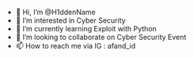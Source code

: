 - 👋 Hi, I’m @H1ddenName
- 👀 I’m interested in Cyber Security
- 🌱 I’m currently learning Exploit with Python
- 💞️ I’m looking to collaborate on Cyber Security Event
- 📫 How to reach me via IG : afand_id

<!---
Sharing is Caring and don't forget to keep humble
-Hidden Name-
--->
